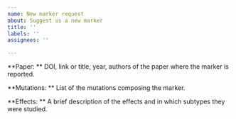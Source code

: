 ```yaml
---
name: New marker request
about: Suggest us a new marker
title: ''
labels: ''
assignees: ''

---
```


**Paper: **
DOI, link or title, year, authors of the paper where the marker is reported.

**Mutations: **
List of the mutations composing the marker.

**Effects: **
A brief description of the effects and in which subtypes they were studied.
